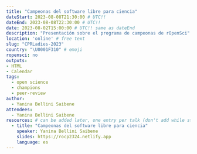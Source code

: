 ```yaml
---
title: "Campeonas del software libre para ciencia"
dateStart: 2023-08-08T21:30:00 # UTC!!
dateEnd: 2023-08-08T22:30:00 # UTC!!
date: 2023-08-02T15:00:00 # UTC!! same as dateEnd
description: "Presentación sobre el programa de campeonas de rOpenSci"
location: 'online' # free text
slug: "CPRLadies-2023"
country: "\U0001F310" # emoji
ropensci: no
outputs: 
- HTML
- Calendar 
tags: 
  - open science
  - champions
  - peer-review
author:
  - Yanina Bellini Saibene
attendees:
  - Yanina Bellini Saibene
resources: # can be added later, one entry per talk (don't add while still empty, add once there are resources)
  - title: "Campeonas del software libre para ciencia"
    speaker: Yanina Bellini Saibene
    slides: https://rocp2324.netlify.app
    language: es
---
```


